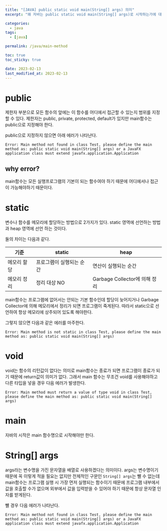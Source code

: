 ```yaml
---
title: "[JAVA] public static void main(String[] args) 의미"
excerpt: "왜 자바는 public static void main(String[] args)로 시작하는가에 대해"

categories:
  - java
tags:
  - [java]

permalink: /java/main-method

toc: true
toc_sticky: true

date: 2023-02-13
last_modified_at: 2023-02-13
---
```


# public

제한자 부분으로 모든 함수의 앞에는 이 함수를 어디에서 접근할 수 있는지 범위를 지정할 수 있다. 제한자는 public, private, protected, default가 있지만 main함수는 public으로 지정해야 한다.

public으로 지정하지 않으면 아래 에러가 나타난다.

`Error: Main method not found in class Test, please define the main method as: public static void main(String[] args) or a JavaFX application class must extend javafx.application.Application`

## why error?

main함수는 모든 실행프로그램의 기본이 되는 함수여야 하기 때문에 어디에서나 접근이 가능해야하기 때문이다.

# static 

변수나 함수를 메모리에 할당하는 방법으로 2가지가 있다. static 영역에 선언하는 방법과 heap 영역에 선언 하는 것이다.

둘의 차이는 다음과 같다.

|기준|static|heap|
|---|---|---|
|메모리 할당|프로그램이 실행되는 순간|연산이 실행되는 순간|
|메모리 정리|정리 대상 NO|Garbage Collector에 의해 정리|

main함수는 프로그램에 없어서는 안되는 기본 함수인데 할당이 늦어지거나 Garbage Collector에 의해 메모리에서 정리가 되면 프로그램이 죽게된다. 따라서 static으로 선언하여 항상 메모리에 상주되어 있도록 해야한다.

그렇지 않으면 다음과 같은 에러를 마주한다.

`Error: Main method is not static in class Test, please define the main method as: public static void main(String[] args)`

# void

void는 함수의 리턴값이 없다는 의미로 main함수는 종료가 되면 프로그램이 종료가 되기 때문에 return값이 의미가 없다. 그래서 main 함수는 무조건 void를 사용해야하고 다른 타입을 넣을 경우 다음 에러가 발생한다.

`Error: Main method must return a value of type void in class Test, please define the main method as: public static void main(String[] args)`

# main

자바의 시작은 main 함수명으로 시작해야만 한다.

# String[] args

args라는 변수명을 가진 문자열을 배열로 사용하겠다는 의미이다.
args는 변수명이기 때문에 꼭 이렇게 적을 필요는 없지만 전체적인 구문인 `String[] args`는 뺄 수 없는데 main함수는 프로그램 실행 시 가장 먼저 실행되는 함수이기 때문에 프로그램 내부에서 값을 호출할 수가 없으며 외부에서 값을 입력받을 수 있어야 하기 때문에 항상 문자열 인자를 받게된다.

뺼 경우 다음 에러가 나타난다.

`Error: Main method not found in class Test, please define the main method as: public static void main(String[] args) or a JavaFX application class must extend javafx.application.Application`
